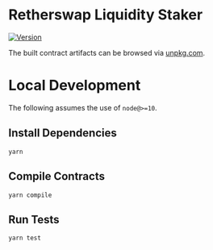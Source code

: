# Retherswap Liquidity Staker

[![Version](https://img.shields.io/npm/v/@retherswap/liquidity-staker)](https://www.npmjs.com/package/@retherswap/liquidity-staker)

The built contract artifacts can be browsed via [unpkg.com](https://unpkg.com/browse/@retherswap/liquidity-staker@latest/).

# Local Development

The following assumes the use of `node@>=10`.

## Install Dependencies

`yarn`

## Compile Contracts

`yarn compile`

## Run Tests

`yarn test`


